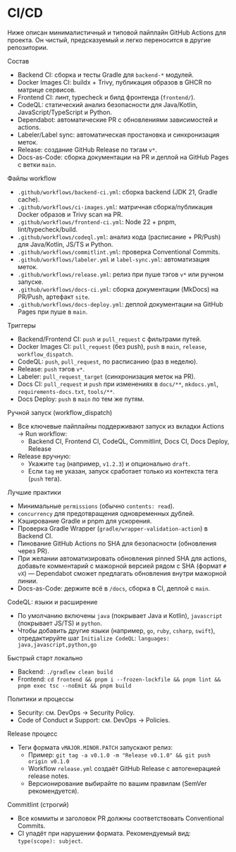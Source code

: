 # CI/CD

Ниже описан минималистичный и типовой пайплайн GitHub Actions для проекта.
Он чистый, предсказуемый и легко переносится в другие репозитории.

Состав
- Backend CI: сборка и тесты Gradle для `backend-*` модулей.
- Docker Images CI: buildx + Trivy, публикация образов в GHCR по матрице сервисов.
- Frontend CI: линт, typecheck и билд фронтенда (`frontend/`).
- CodeQL: статический анализ безопасности для Java/Kotlin, JavaScript/TypeScript и Python.
- Dependabot: автоматические PR с обновлениями зависимостей и actions.
- Labeler/Label sync: автоматическая простановка и синхронизация меток.
- Release: создание GitHub Release по тэгам `v*`.
- Docs-as-Code: сборка документации на PR и деплой на GitHub Pages с ветки `main`.

Файлы workflow
- `.github/workflows/backend-ci.yml`: сборка backend (JDK 21, Gradle cache).
- `.github/workflows/ci-images.yml`: матричная сборка/публикация Docker образов и Trivy scan на PR.
- `.github/workflows/frontend-ci.yml`: Node 22 + pnpm, lint/typecheck/build.
- `.github/workflows/codeql.yml`: анализ кода (расписание + PR/Push) для Java/Kotlin, JS/TS и Python.
- `.github/workflows/commitlint.yml`: проверка Conventional Commits.
- `.github/workflows/labeler.yml` и `label-sync.yml`: автоматизация меток.
- `.github/workflows/release.yml`: релиз при пуше тэгов `v*` или ручном запуске.
- `.github/workflows/docs-ci.yml`: сборка документации (MkDocs) на PR/Push, артефакт `site`.
- `.github/workflows/docs-deploy.yml`: деплой документации на GitHub Pages при пуше в `main`.

Триггеры
- Backend/Frontend CI: `push` и `pull_request` с фильтрами путей.
- Docker Images CI: `pull_request` (без push), `push` в `main`, `release`, `workflow_dispatch`.
- CodeQL: `push`, `pull_request`, по расписанию (раз в неделю).
- Release: `push` тэгов `v*`.
- Labeler: `pull_request_target` (синхронизация меток на PR).
- Docs CI: `pull_request` и `push` при изменениях в `docs/**`, `mkdocs.yml`, `requirements-docs.txt`, `tools/**`.
- Docs Deploy: `push` в `main` по тем же путям.

Ручной запуск (workflow_dispatch)
- Все ключевые пайплайны поддерживают запуск из вкладки Actions → Run workflow:
  - Backend CI, Frontend CI, CodeQL, Commitlint, Docs CI, Docs Deploy, Release
- Release вручную:
  - Укажите `tag` (например, `v1.2.3`) и опционально `draft`.
  - Если `tag` не указан, запуск сработает только из контекста тега (`push` тега).

Лучшие практики
- Минимальные `permissions` (обычно `contents: read`).
- `concurrency` для предотвращения одновременных дублей.
- Кэширование Gradle и pnpm для ускорения.
- Проверка Gradle Wrapper (`gradle/wrapper-validation-action`) в Backend CI.
- Пинование GitHub Actions по SHA для безопасности (обновления через PR).
- При желании автоматизировать обновления pinned SHA для actions, добавьте комментарий с мажорной версией рядом с SHA (формат `# vX`) — Dependabot сможет предлагать обновления внутри мажорной линии.
- Docs-as-Code: держите всё в `/docs`, сборка в CI, деплой с `main`.

CodeQL: языки и расширение
- По умолчанию включены `java` (покрывает Java и Kotlin), `javascript` (покрывает JS/TS) и `python`.
- Чтобы добавить другие языки (например, `go`, `ruby`, `csharp`, `swift`), отредактируйте шаг `Initialize CodeQL`:
  `languages: java,javascript,python,go`

Быстрый старт локально
- Backend: `./gradlew clean build`
- Frontend: `cd frontend && pnpm i --frozen-lockfile && pnpm lint && pnpm exec tsc --noEmit && pnpm build`

Политики и процессы
- Security: см. DevOps → Security Policy.
- Code of Conduct и Support: см. DevOps → Policies.

Release процесс
- Теги формата `vMAJOR.MINOR.PATCH` запускают релиз:
  - Пример: `git tag -a v0.1.0 -m "Release v0.1.0" && git push origin v0.1.0`
  - Workflow `release.yml` создаёт GitHub Release с автогенерацией release notes.
  - Версионирование выбирайте по вашим правилам (SemVer рекомендуется).

Commitlint (строгий)
- Все коммиты и заголовок PR должны соответствовать Conventional Commits.
- CI упадёт при нарушении формата. Рекомендуемый вид: `type(scope): subject`.
